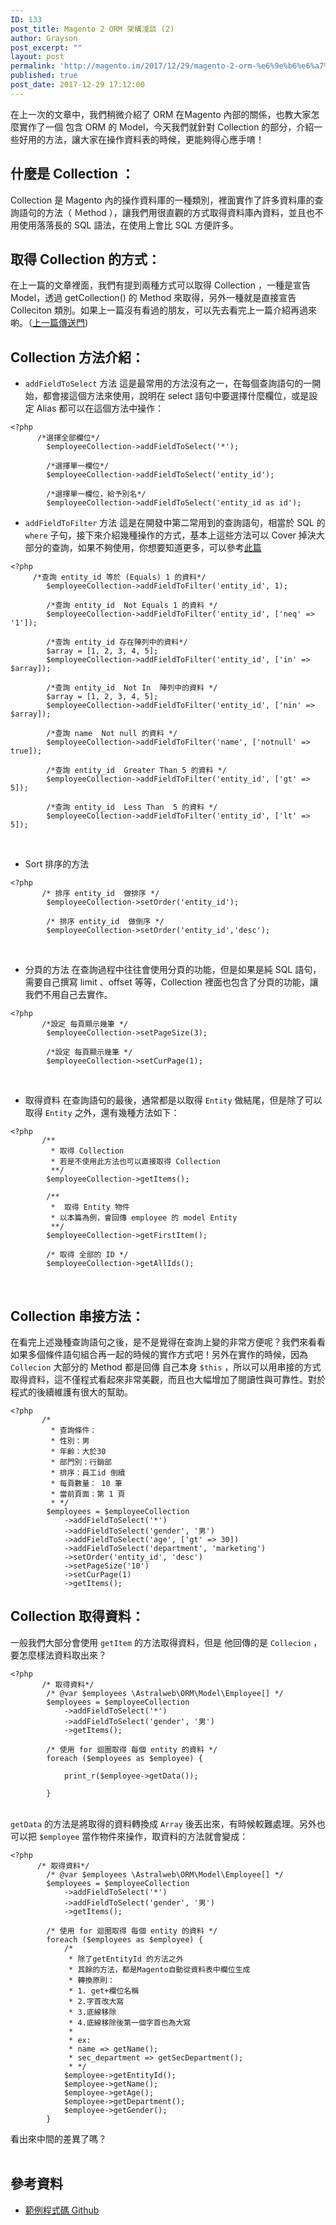 ```yaml
---
ID: 133
post_title: Magento 2 ORM 架構淺談 (2)
author: Grayson
post_excerpt: ""
layout: post
permalink: 'http://magento.im/2017/12/29/magento-2-orm-%e6%9e%b6%e6%a7%8b%e6%b7%ba%e8%ab%87-2/'
published: true
post_date: 2017-12-29 17:12:00
---
```

在上一次的文章中，我們稍微介紹了 ORM 在Magento 內部的關係，也教大家怎麼實作了一個 包含 ORM 的 Model，今天我們就針對 Collection 的部分，介紹一些好用的方法，讓大家在操作資料表的時候，更能夠得心應手唷！
<br>

<h2>什麼是 Collection  ：</h2>

Collection 是 Magento 內的操作資料庫的一種類別，裡面實作了許多資料庫的查詢語句的方法（ Ｍethod ），讓我們用很直觀的方式取得資料庫內資料，並且也不用使用落落長的 SQL 語法，在使用上會比 SQL 方便許多。
<br>

<h2>取得 Collection 的方式：</h2>

在上一篇的文章裡面，我們有提到兩種方式可以取得 Collection ，一種是宣告 Model，透過 getCollection() 的 Method 來取得，另外一種就是直接宣告 Colleciton 類別。如果上一篇沒有看過的朋友，可以先去看完上一篇介紹再過來喲。（<a href="http://magento.im/2017/12/29/magento-2-orm-%E6%9E%B6%E6%A7%8B%E6%B7%BA%E8%AB%87-1/" title="上一篇傳送門">上一篇傳送門</a>)
<br>

<h2>Collection 方法介紹：</h2>

<ul>
<li><code>addFieldToSelect</code> 方法
這是最常用的方法沒有之一，在每個查詢語句的一開始，都會接這個方法來使用，說明在 select 語句中要選擇什麼欄位，或是設定 Alias 都可以在這個方法中操作：</li>
</ul>

<pre class="line-numbers prism-highlight" data-start="1"><code class="language-php">&lt;?php
      /*選擇全部欄位*/
        $employeeCollection-&gt;addFieldToSelect('*');

        /*選擇單一欄位*/
        $employeeCollection-&gt;addFieldToSelect('entity_id');

        /*選擇單一欄位，給予別名*/
        $employeeCollection-&gt;addFieldToSelect('entity_id as id');
</code></pre>

<ul>
<li><code>addFieldToFilter</code> 方法
這是在開發中第二常用到的查詢語句，相當於 SQL 的 <code>where</code> 子句，接下來介紹幾種操作的方式，基本上這些方法可以 Cover 掉決大部分的查詢，如果不夠使用，你想要知道更多，可以參考<a href="http://www.tutorialmines.net/addattributetofilter-conditions-in-magento/" title="此篇">此篇</a></li>
</ul>

<pre class="line-numbers prism-highlight" data-start="1"><code class="language-php">&lt;?php
     /*查詢 entity_id 等於 (Equals) 1 的資料*/
        $employeeCollection-&gt;addFieldToFilter('entity_id', 1);

        /*查詢 entity_id  Not Equals 1 的資料 */
        $employeeCollection-&gt;addFieldToFilter('entity_id', ['neq' =&gt; '1']);

        /*查詢 entity_id 存在陣列中的資料*/
        $array = [1, 2, 3, 4, 5];
        $employeeCollection-&gt;addFieldToFilter('entity_id', ['in' =&gt; $array]);

        /*查詢 entity_id  Not In  陣列中的資料 */
        $array = [1, 2, 3, 4, 5];
        $employeeCollection-&gt;addFieldToFilter('entity_id', ['nin' =&gt; $array]);

        /*查詢 name  Not null 的資料 */
        $employeeCollection-&gt;addFieldToFilter('name', ['notnull' =&gt; true]);

        /*查詢 entity_id  Greater Than 5 的資料 */
        $employeeCollection-&gt;addFieldToFilter('entity_id', ['gt' =&gt; 5]);

        /*查詢 entity_id  Less Than  5 的資料 */
        $employeeCollection-&gt;addFieldToFilter('entity_id', ['lt' =&gt; 5]);
</code></pre>

<br>

<ul>
<li>Sort 排序的方法</li>
</ul>

<pre class="line-numbers prism-highlight" data-start="1"><code class="language-php">&lt;?php
       /* 排序 entity_id  做排序 */
        $employeeCollection-&gt;setOrder('entity_id');

        /* 排序 entity_id  做倒序 */
        $employeeCollection-&gt;setOrder('entity_id','desc');
</code></pre>

<br>

<ul>
<li>分頁的方法
在查詢過程中往往會使用分頁的功能，但是如果是純 SQL 語句，需要自己撰寫 limit 、offset 等等，Collection 裡面也包含了分頁的功能，讓我們不用自己去實作。</li>
</ul>

<pre class="line-numbers prism-highlight" data-start="1"><code class="language-php">&lt;?php
       /*設定 每頁顯示幾筆 */
        $employeeCollection-&gt;setPageSize(3);

        /*設定 每頁顯示幾筆 */
        $employeeCollection-&gt;setCurPage(1);
</code></pre>

<br>

<ul>
<li>取得資料
在查詢語句的最後，通常都是以取得 <code>Entity</code> 做結尾，但是除了可以取得 <code>Entity</code> 之外，還有幾種方法如下：</li>
</ul>

<pre class="line-numbers prism-highlight" data-start="1"><code class="language-php">&lt;?php
       /**
         * 取得 Collection
         * 若是不使用此方法也可以直接取得 Collection
         **/
        $employeeCollection-&gt;getItems();

        /**
         *  取得 Entity 物件
         * 以本篇為例，會回傳 employee 的 model Entity
         **/
        $employeeCollection-&gt;getFirstItem();

        /* 取得 全部的 ID */
        $employeeCollection-&gt;getAllIds();
</code></pre>

<br>

<h2>Collection 串接方法：</h2>

在看完上述幾種查詢語句之後，是不是覺得在查詢上變的非常方便呢？我們來看看如果多個條件語句組合再一起的時候的實作方式吧！另外在實作的時候，因為 <code>Collecion</code> 大部分的 Method 都是回傳 自己本身 <code>$this</code>  ，所以可以用串接的方式取得資料，這不僅程式看起來非常美觀，而且也大幅增加了閱讀性與可靠性。對於程式的後續維護有很大的幫助。

<pre class="line-numbers prism-highlight" data-start="1"><code class="language-php">&lt;?php
       /*
         * 查詢條件：
         * 性別：男
         * 年齡：大於30
         * 部門別：行銷部
         * 排序：員工id 倒續
         * 每頁數量： 10 筆
         * 當前頁面：第 1 頁
         * */
        $employees = $employeeCollection
            -&gt;addFieldToSelect('*')
            -&gt;addFieldToSelect('gender', '男')
            -&gt;addFieldToSelect('age', ['gt' =&gt; 30])
            -&gt;addFieldToSelect('department', 'marketing')
            -&gt;setOrder('entity_id', 'desc')
            -&gt;setPageSize('10')
            -&gt;setCurPage(1)
            -&gt;getItems();
</code></pre>

<h2>Collection 取得資料：</h2>

一般我們大部分會使用 <code>getItem</code> 的方法取得資料，但是 他回傳的是 <code>Collecion</code> ，要怎麼樣法資料取出來？

<pre class="line-numbers prism-highlight" data-start="1"><code class="language-php">&lt;?php
       /* 取得資料*/
        /* @var $employees \Astralweb\ORM\Model\Employee[] */
        $employees = $employeeCollection
            -&gt;addFieldToSelect('*')
            -&gt;addFieldToSelect('gender', '男')
            -&gt;getItems();

        /* 使用 for 迴圈取得 每個 entity 的資料 */
        foreach ($employees as $employee) {

            print_r($employee-&gt;getData());

        }
</code></pre>

<br>
<code>getData</code> 的方法是將取得的資料轉換成 <code>Array</code> 後丟出來，有時候較難處理。另外也可以把 <code>$employee</code>  當作物件來操作，取資料的方法就會變成：

<pre class="line-numbers prism-highlight" data-start="1"><code class="language-php">&lt;?php
      /* 取得資料*/
        /* @var $employees \Astralweb\ORM\Model\Employee[] */
        $employees = $employeeCollection
            -&gt;addFieldToSelect('*')
            -&gt;addFieldToSelect('gender', '男')
            -&gt;getItems();

        /* 使用 for 迴圈取得 每個 entity 的資料 */
        foreach ($employees as $employee) {
            /*
             * 除了getEntityId 的方法之外
             * 其餘的方法，都是Magento自動從資料表中欄位生成
             * 轉換原則：
             * 1. get+欄位名稱
             * 2.字首改大寫
             * 3.底線移除
             * 4.底線移除後第一個字首也為大寫
             *
             * ex:
             * name =&gt; getName();
             * sec_department =&gt; getSecDepartment();
             * */
            $employee-&gt;getEntityId();
            $employee-&gt;getName();
            $employee-&gt;getAge();
            $employee-&gt;getDepartment();
            $employee-&gt;getGender();
        }
</code></pre>

看出來中間的差異了嗎？
<br><br>

<h2>參考資料</h2>

<ul>
<li><a href="https://github.com/AstralWebTW/ORM-module" title="ㄎ">範例程式碼 Github</a></li>
</ul>